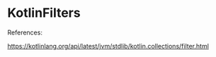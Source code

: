 # KotlinFilters

References:

https://kotlinlang.org/api/latest/jvm/stdlib/kotlin.collections/filter.html
